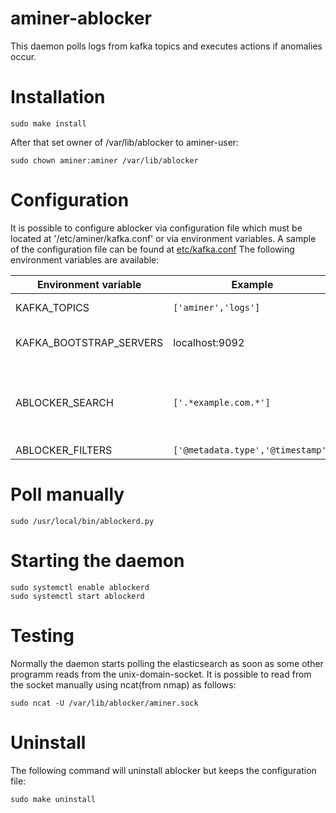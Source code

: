 # aminer-ablocker

This daemon polls logs from kafka topics and executes actions if anomalies occur.

# Installation

```
sudo make install
```

After that set owner of /var/lib/ablocker to aminer-user:

```
sudo chown aminer:aminer /var/lib/ablocker
```

# Configuration

It is possible to configure ablocker via configuration file which must be located at '/etc/aminer/kafka.conf' or via environment variables. 
A sample of the configuration file can be found at [etc/kafka.conf](/etc/kafka.conf)
The following environment variables are available:

| Environment variable | Example | Description |
| -------------------- | ------- | ----------- |
| KAFKA_TOPICS         | `['aminer','logs']` | List of topics |
| KAFKA_BOOTSTRAP_SERVERS | localhost:9092 | Kafka server and port |
| ABLOCKER_SEARCH        | `['.*example.com.*']` | List of regex-patterns to filter specific events |
| ABLOCKER_FILTERS       | `['@metadata.type','@timestamp']` |

# Poll manually

```
sudo /usr/local/bin/ablockerd.py
```

# Starting the daemon

```
sudo systemctl enable ablockerd
sudo systemctl start ablockerd
```

# Testing

Normally the daemon starts polling the elasticsearch as soon as some other programm reads from the unix-domain-socket.
It is possible to read from the socket manually using ncat(from nmap) as follows:

```
sudo ncat -U /var/lib/ablocker/aminer.sock
```

# Uninstall

The following command will uninstall ablocker but keeps the configuration file:
```
sudo make uninstall
```
